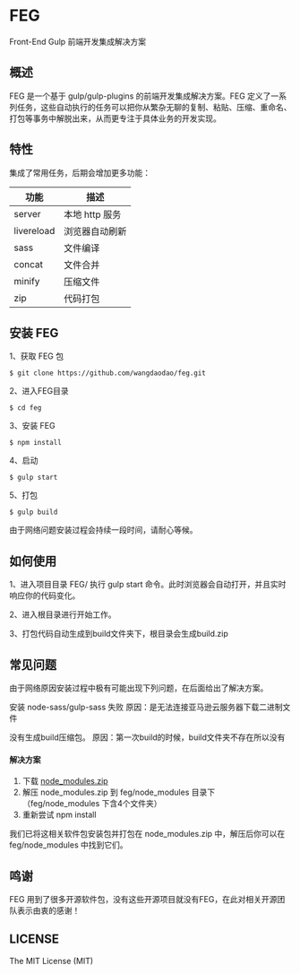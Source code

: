 # FEG

Front-End Gulp
前端开发集成解决方案

## 概述

FEG 是一个基于 gulp/gulp-plugins 的前端开发集成解决方案。FEG 定义了一系列任务，这些自动执行的任务可以把你从繁杂无聊的复制、粘贴、压缩、重命名、打包等事务中解脱出来，从而更专注于具体业务的开发实现。

## 特性

集成了常用任务，后期会增加更多功能：

功能 | 描述
---- | ---- 
server | 本地 http 服务
livereload | 浏览器自动刷新
sass | 文件编译
concat | 文件合并 
minify | 压缩文件
zip  | 代码打包

## 安装 FEG

1、获取 FEG 包

```
$ git clone https://github.com/wangdaodao/feg.git
```

2、进入FEG目录
```
$ cd feg
```

3、安装 FEG
```
$ npm install
```

4、启动
```
$ gulp start
```

5、打包
```
$ gulp build
```

由于网络问题安装过程会持续一段时间，请耐心等候。

## 如何使用

1、进入项目目录 FEG/ 执行 gulp start 命令。此时浏览器会自动打开，并且实时响应你的代码变化。

2、进入根目录进行开始工作。

3、打包代码自动生成到build文件夹下，根目录会生成build.zip

## 常见问题
由于网络原因安装过程中极有可能出现下列问题，在后面给出了解决方案。

安装 node-sass/gulp-sass 失败
原因：是无法连接亚马逊云服务器下载二进制文件

没有生成build压缩包。
原因：第一次build的时候，build文件夹不存在所以没有

#### 解决方案

1. 下载 [node_modules.zip](http://####)
2. 解压 node_modules.zip 到 feg/node_modules 目录下（feg/node_modules 下含4个文件夹）
3. 重新尝试 npm install

我们已将这相关软件包安装包并打包在 node_modules.zip 中，解压后你可以在 feg/node_modules 中找到它们。

## 鸣谢
FEG 用到了很多开源软件包，没有这些开源项目就没有FEG，在此对相关开源团队表示由衷的感谢！

## LICENSE

The MIT License (MIT)